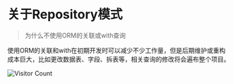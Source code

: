 # 关于Repository模式
> 为什么不使用ORM的关联或with查询

使用ORM的关联和with在初期开发时可以减少不少工作量，但是后期维护或重构成本巨大，比如更改数据表、字段、拆表等，相关查询的修改将会遍布整个项目。

![Visitor Count](https://profile-counter.glitch.me/brotherbigbao/count.svg)